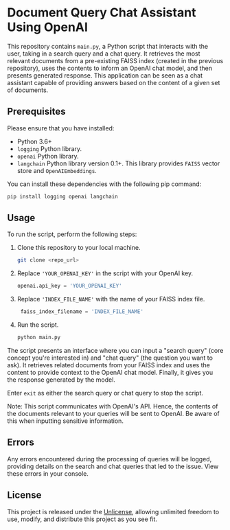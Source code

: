 # Document Query Chat Assistant Using OpenAI

This repository contains `main.py`, a Python script that interacts with the user, taking in a search query and a chat query. It retrieves the most relevant documents from a pre-existing FAISS index (created in the previous repository), uses the contents to inform an OpenAI chat model, and then presents generated response. This application can be seen as a chat assistant capable of providing answers based on the content of a given set of documents.

## Prerequisites

Please ensure that you have installed:

- Python 3.6+
- `logging` Python library.
- `openai` Python library.
- `langchain` Python library version 0.1+. This library provides `FAISS` vector store and `OpenAIEmbeddings`.

You can install these dependencies with the following pip command:

```bash
pip install logging openai langchain
```

## Usage

To run the script, perform the following steps:

1. Clone this repository to your local machine.

    ```bash
    git clone <repo_url>
    ```

2. Replace `'YOUR_OPENAI_KEY'` in the script with your OpenAI key.

    ```python
    openai.api_key = 'YOUR_OPENAI_KEY'
    ```

3. Replace `'INDEX_FILE_NAME'` with the name of your FAISS index file.

    ```python
     faiss_index_filename = 'INDEX_FILE_NAME'
    ```

4. Run the script.

    ```bash
    python main.py
    ```  

The script presents an interface where you can input a "search query" (core concept you're interested in) and "chat query" (the question you want to ask). It retrieves related documents from your FAISS index and uses the content to provide context to the OpenAI chat model. Finally, it gives you the response generated by the model.

Enter `exit` as either the search query or chat query to stop the script.

Note: This script communicates with OpenAI's API. Hence, the contents of the documents relevant to your queries will be sent to OpenAI. Be aware of this when inputting sensitive information.

## Errors

Any errors encountered during the processing of queries will be logged, providing details on the search and chat queries that led to the issue. View these errors in your console.

## License

This project is released under the [Unlicense](https://unlicense.org/), allowing unlimited freedom to use, modify, and distribute this project as you see fit.
